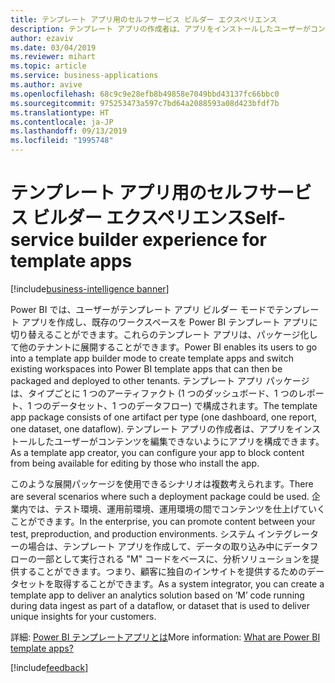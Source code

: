 ```yaml
---
title: テンプレート アプリ用のセルフサービス ビルダー エクスペリエンス
description: テンプレート アプリの作成者は、アプリをインストールしたユーザーがコンテンツを編集できないようにアプリを構成できます。
author: ezaviv
ms.date: 03/04/2019
ms.reviewer: mihart
ms.topic: article
ms.service: business-applications
ms.author: avive
ms.openlocfilehash: 68c9c9e28efb8b49858e7049bbd43137fc66bbc0
ms.sourcegitcommit: 975253473a597c7bd64a2088593a08d423bfdf7b
ms.translationtype: HT
ms.contentlocale: ja-JP
ms.lasthandoff: 09/13/2019
ms.locfileid: "1995748"
---
```

# <a name="self-service-builder-experience-for-template-apps"></a><span data-ttu-id="92ab3-103">テンプレート アプリ用のセルフサービス ビルダー エクスペリエンス</span><span class="sxs-lookup"><span data-stu-id="92ab3-103">Self-service builder experience for template apps</span></span>

[!include[business-intelligence banner](../../includes/business-intelligence.md)]

<span data-ttu-id="92ab3-104">Power BI では、ユーザーがテンプレート アプリ ビルダー モードでテンプレート アプリを作成し、既存のワークスペースを Power BI テンプレート アプリに切り替えることができます。これらのテンプレート アプリは、パッケージ化して他のテナントに展開することができます。</span><span class="sxs-lookup"><span data-stu-id="92ab3-104">Power BI enables its users to go into a template app builder mode to create template apps and switch existing workspaces into Power BI template apps that can then be packaged and deployed to other tenants.</span></span> <span data-ttu-id="92ab3-105">テンプレート アプリ パッケージは、タイプごとに 1 つのアーティファクト (1 つのダッシュボード、1 つのレポート、1 つのデータセット、1 つのデータフロー) で構成されます。</span><span class="sxs-lookup"><span data-stu-id="92ab3-105">The template app package consists of one artifact per type (one dashboard, one report, one dataset, one dataflow).</span></span> <span data-ttu-id="92ab3-106">テンプレート アプリの作成者は、アプリをインストールしたユーザーがコンテンツを編集できないようにアプリを構成できます。</span><span class="sxs-lookup"><span data-stu-id="92ab3-106">As a template app creator, you can configure your app to block content from being available for editing by those who install the app.</span></span>

<span data-ttu-id="92ab3-107">このような展開パッケージを使用できるシナリオは複数考えられます。</span><span class="sxs-lookup"><span data-stu-id="92ab3-107">There are several scenarios where such a deployment package could be used.</span></span> <span data-ttu-id="92ab3-108">企業内では、テスト環境、運用前環境、運用環境の間でコンテンツを仕上げていくことができます。</span><span class="sxs-lookup"><span data-stu-id="92ab3-108">In the enterprise, you can promote content between your test, preproduction, and production environments.</span></span> <span data-ttu-id="92ab3-109">システム インテグレーターの場合は、テンプレート アプリを作成して、データの取り込み中にデータフローの一部として実行される "M" コードをベースに、分析ソリューションを提供することができます。つまり、顧客に独自のインサイトを提供するためのデータセットを取得することができます。</span><span class="sxs-lookup"><span data-stu-id="92ab3-109">As a system integrator, you can create a template app to deliver an analytics solution based on ‘M’ code running during data ingest as part of a dataflow, or dataset that is used to deliver unique insights for your customers.</span></span>

<span data-ttu-id="92ab3-110">詳細: [Power BI テンプレートアプリとは](https://docs.microsoft.com/power-bi/service-template-apps-overview)</span><span class="sxs-lookup"><span data-stu-id="92ab3-110">More information: [What are Power BI template apps?](https://docs.microsoft.com/power-bi/service-template-apps-overview)</span></span>

[!include[feedback](../includes/service-feedback.md)]
